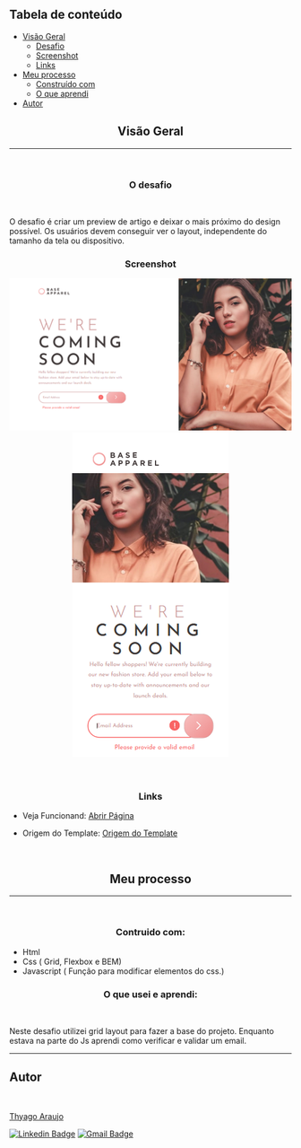 <h2> Tabela de conteúdo </h2>

-  [Visão Geral](#visão-geral)
   -  [Desafio](#desafio)
   -  [Screenshot](#screenshot)
   -  [Links](#links)
-  [Meu processo](#meu-processo)
   -  [Construído com](#build-with)
   -  [O que aprendi](#o-que-aprendi)
-  [Autor](#autor)

<h2 id="visão-geral" align="center"> Visão Geral </h2>

---

<br>
<h3 id="desafio" align="center">O desafio </h3>
<br>
<p>
O desafio é criar um preview de artigo e deixar o mais próximo do design possível. Os usuários devem conseguir ver o layout, independente do tamanho da tela ou dispositivo.
</p>

<h3 id="screenshot" align="center"> Screenshot </h3>
<div align="center">
<img src="./images/readme/web.PNG" max-width="750px">
<img src="./images/readme/mobile.PNG" max-width="250px">
</div>
<br>
<br>

<h3 id="links" align="center"> Links </h3>

-  Veja Funcionand: [Abrir Página](https://thyagoaraujom.github.io/Praticando-templates/iniciante/base-apparel-coming-soon-master/index.html)

-  Origem do Template: [Origem do Template](https://www.frontendmentor.io/challenges/base-apparel-coming-soon-page-5d46b47f8db8a7063f9331a0)

<br>

<h2 id="meu-processo" align="center"> Meu processo </h2>

---

<br>
<h3 id="build-with" align="center"> Contruido com: </h3>

-  Html
-  Css ( Grid, Flexbox e BEM)
-  Javascript ( Função para modificar elementos do css.)

<h3 id="o-que-aprendi" align="center"> O que usei e aprendi: </h3>
<br>
<p>
Neste desafio utilizei grid layout para fazer a base do projeto. Enquanto estava na parte do Js aprendi como verificar e validar um email.
</p>

---

<h2 id="autor">Autor</h2>

<a href="https://github.com/thyagoaraujom">
 <img style="border-radius: 50%;" src="https://avatars.githubusercontent.com/u/51569984" width="100px;" alt=""/>
</br>
<p> Thyago Araujo <p>
</a>

[![Linkedin Badge](https://img.shields.io/badge/-ThyagoAraujo-blue?style=flat-square&logo=Linkedin&logoColor=white&link=https://www.linkedin.com/in/thyago-araujo-m/)](https://www.linkedin.com/in/thyago-araujo-m/)
[![Gmail Badge](https://img.shields.io/badge/-thyagoaraujomotta@gmail.com-c14438?style=flat-square&logo=Gmail&logoColor=white&link=mailto:thyagoaraujomotta@gmail.com)](mailto:thyagoaraujomotta@gmail.com)
